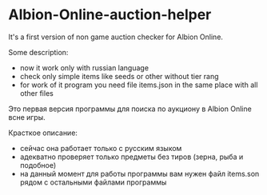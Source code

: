 # Albion-Online-auction-helper

It's a first version of non game auction checker for Albion Online.

Some description:
  - now it work only with russian language
  - check only simple items like seeds or other without tier rang
  - for work of it program you need file items.json in the same place with all other files

Это первая версия программы для поиска по аукциону в Albion Online всне игры.

Красткое описание:
 - сейчас она работает только с русским языком
 - адекватно проверяет только предметы без тиров (зерна, рыба и подобное)
 - на данный момент для работы программы вам нужен файл items.son рядом с остальными файлами программы
